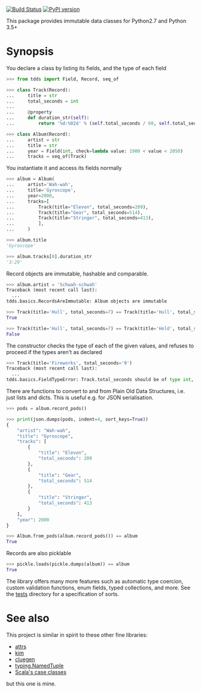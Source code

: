 [![Build Status](https://travis-ci.org/saintamh/tdds.svg?branch=master)](https://travis-ci.org/saintamh/tdds)
[![PyPI version](https://badge.fury.io/py/tdds.svg)](https://pypi.org/project/tdds/)

This package provides immutable data classes for Python2.7 and Python 3.5+

Synopsis
========

You declare a class by listing its fields, and the type of each field

```python
>>> from tdds import Field, Record, seq_of

>>> class Track(Record):
...     title = str
...     total_seconds = int
...
...     @property
...     def duration_str(self):
...         return '%d:%02d' % (self.total_seconds / 60, self.total_seconds % 60)

>>> class Album(Record):
...     artist = str
...     title = str
...     year = Field(int, check=lambda value: 1900 < value < 2050)
...     tracks = seq_of(Track)
```

You instantiate it and access its fields normally

```python
>>> album = Album(
...     artist='Wah-wah',
...     title='Gyroscope',
...     year=2000,
...     tracks=[
...         Track(title="Elevon", total_seconds=209),
...         Track(title="Gear", total_seconds=514),
...         Track(title="Stringer", total_seconds=413),
...         ],
...     )

>>> album.title
'Gyroscope'

>>> album.tracks[0].duration_str
'3:29'
```

Record objects are immutable, hashable and comparable.

```python
>>> album.artist = 'Schwah-schwah'
Traceback (most recent call last):
  ...
tdds.basics.RecordsAreImmutable: Album objects are immutable

>>> Track(title='Hull', total_seconds=7) == Track(title='Hull', total_seconds=7)
True

>>> Track(title='Hull', total_seconds=7) == Track(title='Hold', total_seconds=8)
False
```

The constructor checks the type of each of the given values, and refuses to proceed if the types aren't as declared

```python
>>> Track(title='Fireworks', total_seconds='9')
Traceback (most recent call last):
  ...
tdds.basics.FieldTypeError: Track.total_seconds should be of type int, not str ('9')
```

There are functions to convert to and from Plain Old Data Structures, i.e. just lists and dicts. This is useful e.g. for JSON serialisation.

```python
>>> pods = album.record_pods()

>>> print(json.dumps(pods, indent=4, sort_keys=True))
{
    "artist": "Wah-wah",
    "title": "Gyroscope",
    "tracks": [
        {
            "title": "Elevon",
            "total_seconds": 209
        },
        {
            "title": "Gear",
            "total_seconds": 514
        },
        {
            "title": "Stringer",
            "total_seconds": 413
        }
    ],
    "year": 2000
}

>>> Album.from_pods(album.record_pods()) == album
True
```

Records are also picklable

```python
>>> pickle.loads(pickle.dumps(album)) == album
True
```

The library offers many more features such as automatic type coercion, custom validation functions, enum fields, typed collections,
and more. See the [tests](tests) directory for a specification of sorts.


See also
========

This project is similar in spirit to these other fine libraries:

* [attrs](https://www.attrs.org/)
* [kim](https://kim.readthedocs.io/)
* [cluegen](https://github.com/dabeaz/cluegen)
* [typing.NamedTuple](https://docs.python.org/3.8/library/typing.html#typing.NamedTuple)
* [Scala's case classes](https://docs.scala-lang.org/tour/case-classes.html)

but this one is mine.

